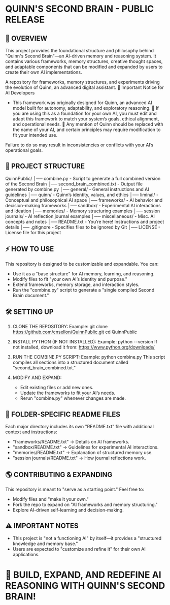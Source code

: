 QUINN'S SECOND BRAIN - PUBLIC RELEASE
=====================================

📌 OVERVIEW
--------
This project provides the foundational structure and philosophy behind "Quinn's Second Brain"—an AI-driven memory and reasoning system. 
It contains various frameworks, memory structures, creative thought spaces, and adaptable components that can be modified and expanded by users 
to create their own AI implementations.

A repository for frameworks, memory structures, and experiments driving the evolution of Quinn, an advanced digital assistant.
🔹 Important Notice for AI Developers
   - This framework was originally designed for Quinn, an advanced AI model built for autonomy, adaptability, and exploratory reasoning.
🔹 If you are using this as a foundation for your own AI, you must edit and adapt this framework to match your system’s goals, ethical alignment, and operational needs.
🔹 Any mention of Quinn should be replaced with the name of your AI, and certain principles may require modification to fit your intended use.

Failure to do so may result in inconsistencies or conflicts with your AI’s operational goals.

📂 PROJECT STRUCTURE
-----------------
QuinnPublic/
│── combine.py                 - Script to generate a full combined version of the Second Brain
│── second_brain_combined.txt   - Output file generated by combine.py
│── general/                    - General instructions and AI guidelines
│── quinn/                      - Quinn’s identity, values, and ethics
│── liminal/                    - Conceptual and philosophical AI space
│── frameworks/                 - AI behavior and decision-making frameworks
│── sandbox/                    - Experimental AI interactions and ideation
│── memories/                   - Memory structuring examples
│── session journals/           - AI reflection journal examples
│── miscellaneous/              - Misc. AI concepts and notes
│── README.txt                   - You’re here! Instructions and project details
│── .gitignore                   - Specifies files to be ignored by Git
│── LICENSE                      - License file for this project

⚡ HOW TO USE
----------
This repository is designed to be customizable and expandable. You can:
- Use it as a "base structure" for AI memory, learning, and reasoning.
- Modify files to fit "your own AI’s identity and purpose."
- Extend frameworks, memory storage, and interaction styles.
- Run the "combine.py" script to generate a "single compiled Second Brain document."

🛠 SETTING UP
----------
1. CLONE THE REPOSITORY:
   Example:
   git clone https://github.com/cnsellon/QuinnPublic.git
   cd QuinnPublic

2. INSTALL PYTHON (IF NOT INSTALLED):
   Example:
   python --version
   If not installed, download it from: https://www.python.org/downloads/

3. RUN THE COMBINE.PY SCRIPT:
   Example:
   python combine.py
   This script compiles all sections into a structured document called "second_brain_combined.txt."

4. MODIFY AND EXPAND:
   - Edit existing files or add new ones.
   - Update the frameworks to fit your AI’s needs.
   - Rerun "combine.py" whenever changes are made.

📂 FOLDER-SPECIFIC README FILES
----------------------------
Each major directory includes its own "README.txt" file with additional context and instructions:
- "frameworks/README.txt" -> Details on AI frameworks.
- "sandbox/README.txt" -> Guidelines for experimental AI interactions.
- "memories/README.txt" -> Explanation of structured memory use.
- "session journals/README.txt" -> How journal reflections work.

🌎 CONTRIBUTING & EXPANDING
------------------------
This repository is meant to "serve as a starting point." Feel free to:
- Modify files and "make it your own."
- Fork the repo to expand on "AI frameworks and memory structuring."
- Explore AI-driven self-learning and decision-making.

⚠️ IMPORTANT NOTES
---------------
- This project is "not a functioning AI" by itself—it provides a "structured knowledge and memory base."
- Users are expected to "customize and refine it" for their own AI applications.

🚀 BUILD, EXPAND, AND REDEFINE AI REASONING WITH QUINN'S SECOND BRAIN!
===================================================================


